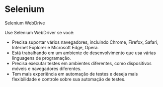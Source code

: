 # Selenium
Selenium WebDrive

Use Selenium WebDriver se você:

- Precisa suportar vários navegadores, incluindo Chrome, Firefox, Safari, Internet Explorer e Microsoft Edge, Opera.
- Está trabalhando em um ambiente de desenvolvimento que usa várias linguagens de programação.
- Precisa executar testes em ambientes diferentes, como dispositivos móveis e navegadores diferentes.
- Tem mais experiência em automação de testes e deseja mais flexibilidade e controle sobre sua automação de testes.
